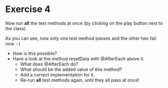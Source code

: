 # Exercise 4

Now run **all** the test methods at once (by clicking on the play button next to the class)

As you can see, now only one test method passes and the other two fail now :-(
- How is this possible?
- Have a look at the method resetData with @AfterEach above it. 
  - What does @AfterEach do? 
  - What should be the added value of this method?
  - Add a correct implementation for it.
  - Re-run **all** test methods again, until they all pass at once!